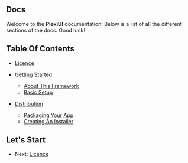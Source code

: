 ## Docs
Welcome to the **PlexiUI** documentation!
Below is a list of all the different sections of the docs. Good luck!

## Table Of Contents
 - [Licence](licence.md)
 - [Getting Started](/gettingStarted/gettingStarted.md)
     - [About This Framework](/gettingStarted/aboutThisFramework.md)
     - [Basic Setup](/gettingStarted/basicSetup.md)

 - [Distribution](/distribution/Distribution.md)
     - [Packaging Your App](/distribution/packagingYourApp.md)
     - [Creating An Installer](/distribution/creatingAnInstaller.md)

## Let's Start
 - Next: [Licence](licence.md)
